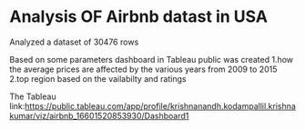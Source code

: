 # Analysis OF Airbnb datast in USA
Analyzed a dataset of 30476 rows 

Based on some parameters dashboard in Tableau public was created
1.how the average prices are affected by the various years from 2009 to 2015 
2.top region based on the vailabilty and ratings 

The Tableau link:https://public.tableau.com/app/profile/krishnanandh.kodampallil.krishnakumar/viz/airbnb_16601520853930/Dashboard1
